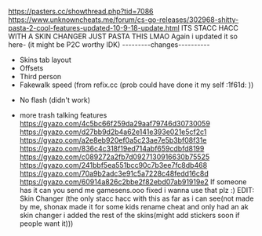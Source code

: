 https://pasters.cc/showthread.php?tid=7086
https://www.unknowncheats.me/forum/cs-go-releases/302968-shitty-pasta-2-cool-features-updated-10-9-18-update.html
ITS STACC HACC WITH A SKIN CHANGER JUST PASTA THIS LMAO
Again i updated it so here-
(it might be P2C worthy IDK)
---------changes----------
+ Skins tab layout
+ Offsets
+ Third person
+ Fakewalk speed (from refix.cc (prob could have done it my self :1f61d: ))
- No flash (didn't work)
+ more trash talking features
https://gyazo.com/4c5bc66f259da29aaf79746d30730059
https://gyazo.com/d27bb9d2b4a62e141e393e021e5cf2c1
https://gyazo.com/a2e8eb920ef0a5c23ae7e5b3bf08f31e
https://gyazo.com/836c4c318f19ed714abf659cdbfd8199
https://gyazo.com/c089272a2fb7d0927130916630b75525
https://gyazo.com/241bbf5ea551bcc90c7b3ee7fc8db468
https://gyazo.com/70a9b2adc3e91c5a7228c48fedd16c8d
https://gyazo.com/60914a826c2bbe2f82ebd07ab91919e2
If someone has it can you send me gamesens.ooo fixed i wanna use that plz :)
EDIT: Skin Changer (the only stacc hacc with this as far as i can see(not made by me, shonax made it for some kids rename cheat and only had an ak skin changer i added the rest of the skins(might add stickers soon if people want it)))
